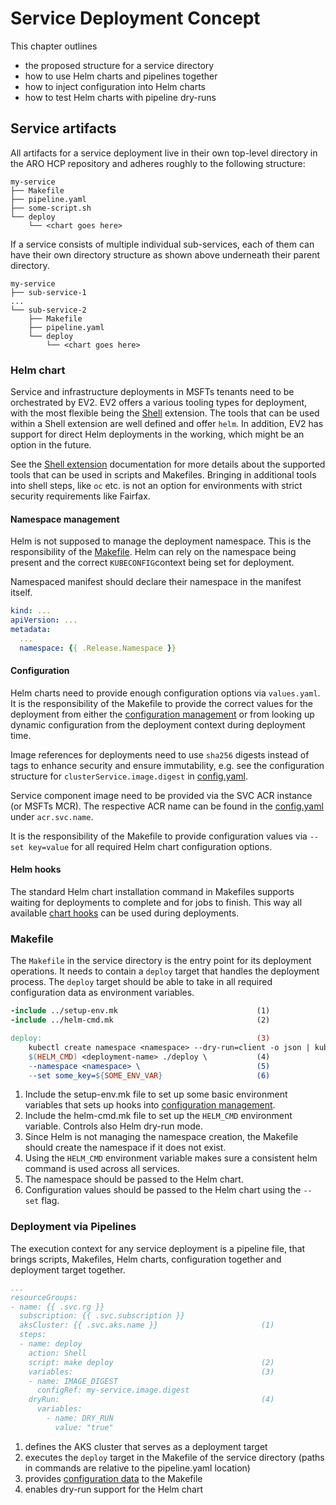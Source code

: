 # Service Deployment Concept

This chapter outlines

- the proposed structure for a service directory
- how to use Helm charts and pipelines together
- how to inject configuration into Helm charts
- how to test Helm charts with pipeline dry-runs

## Service artifacts

All artifacts for a service deployment live in their own top-level directory in the ARO HCP repository and adheres roughly to the following structure:

```plaintext
my-service
├── Makefile
├── pipeline.yaml
├── some-script.sh
└── deploy
    └── <chart goes here>
```

If a service consists of multiple individual sub-services, each of them can have their own directory structure as shown above underneath their parent directory.

```plaintext
my-service
├── sub-service-1
...
└── sub-service-2
    ├── Makefile
    ├── pipeline.yaml
    └── deploy
        └── <chart goes here>
```

### Helm chart

Service and infrastructure deployments in MSFTs tenants need to be orchestrated by EV2. EV2 offers a various tooling types for deployment, with the most flexible being the [Shell](pipeline-concept.md#shell-step) extension. The tools that can be used within a Shell extension are well defined and offer `helm`. In addition, EV2 has support for direct Helm deployments in the working, which might be an option in the future.

See the [Shell extension](https://ev2docs.azure.net/features/service-artifacts/actions/shell-extensions/overview.html) documentation for more details about the supported tools that can be used in scripts and Makefiles. Bringing in additional tools into shell steps, like `oc` etc. is not an option for environments with strict security requirements like Fairfax.

#### Namespace management

Helm is not supposed to manage the deployment namespace. This is the responsibility of the [Makefile](#makefile). Helm can rely on the namespace being present and the correct `KUBECONFIG`context being set for deployment.

Namespaced manifest should declare their namespace in the manifest itself.

```yaml
kind: ...
apiVersion: ...
metadata:
  ...
  namespace: {{ .Release.Namespace }}
```

#### Configuration

Helm charts need to provide enough configuration options via `values.yaml`. It is the responsibility of the Makefile to provide the correct values for the deployment from either the [configuration management](configuration.md) or from looking up dynamic configuration from the deployment context during deployment time.

Image references for deployments need to use `sha256` digests instead of tags to enhance security and ensure immutability, e.g. see the configuration structure for `clusterService.image.digest` in [config.yaml](../config/config.yaml).

Service component image need to be provided via the SVC ACR instance (or MSFTs MCR). The respective ACR name can be found in the [config.yaml](../config/config.yaml) under `acr.svc.name`.

It is the responsibility of the Makefile to provide configuration values via `--set key=value` for all required Helm chart configuration options.

#### Helm hooks

The standard Helm chart installation command in Makefiles supports waiting for deployments to complete and for jobs to finish. This way all available [chart hooks](https://helm.sh/docs/topics/charts_hooks/) can be used during deployments.

### Makefile

The `Makefile` in the service directory is the entry point for its deployment operations. It needs to contain a `deploy` target that handles the deployment process. The `deploy` target should be able to take in all required configuration data as environment variables.

```makefile
-include ../setup-env.mk                               (1)
-include ../helm-cmd.mk                                (2)

deploy:                                                (3)
    kubectl create namespace <namespace> --dry-run=client -o json | kubectl apply -f -
    $(HELM_CMD) <deployment-name> ./deploy \           (4)
    --namespace <namespace> \                          (5)
    --set some_key=${SOME_ENV_VAR}                     (6)
```

1. Include the setup-env.mk file to set up some basic environment variables that sets up hooks into [configuration management](configuration.md).
2. Include the helm-cmd.mk file to set up the `HELM_CMD` environment variable. Controls also Helm dry-run mode.
3. Since Helm is not managing the namespace creation, the Makefile should create the namespace if it does not exist.
4. Using the `HELM_CMD` environment variable makes sure a consistent helm command is used across all services.
5. The namespace should be passed to the Helm chart.
6. Configuration values should be passed to the Helm chart using the `--set` flag.

### Deployment via Pipelines

The execution context for any service deployment is a pipeline file, that brings scripts, Makefiles, Helm charts, configuration together and deployment target together.

```yaml
...
resourceGroups:
- name: {{ .svc.rg }}
  subscription: {{ .svc.subscription }}
  aksCluster: {{ .svc.aks.name }}                       (1)
  steps:
  - name: deploy
    action: Shell
    script: make deploy                                 (2)
    variables:                                          (3)
    - name: IMAGE_DIGEST
      configRef: my-service.image.digest
    dryRun:                                             (4)
      variables:
        - name: DRY_RUN
          value: "true"
```

1. defines the AKS cluster that serves as a deployment target
2. executes the `deploy` target in the Makefile of the service directory (paths in commands are relative to the pipeline.yaml location)
3. provides [configuration data](configuration.md) to the Makefile
4. enables dry-run support for the Helm chart
